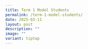 ```yaml
---
title: Term 1 Model Students
permalink: /term-1-model-students/
date: 2025-03-11
layout: post
description: ""
image: ""
variant: tiptap
---
```

